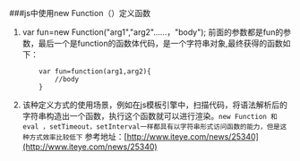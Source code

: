 ###js中使用new Function（）定义函数

1. var fun=new Function("arg1","arg2"……，"body"); 前面的参数都是fun的参数，最后一个是function的函数体代码，是一个字符串对象,最终获得的函数如下：
	
	```
		var fun=function(arg1,arg2){
			//body
		}	
	```
2. 该种定义方式的使用场景，例如在js模板引擎中，扫描代码，将语法解析后的字符串构造出一个函数，执行这个函数就可以进行渲染。`new Function 和eval ，setTimeout，setInterval一样都具有以字符串形式访问函数的能力，但是这种方式效率比较低下`
参考地址：[http://www.iteye.com/news/25340](http://www.iteye.com/news/25340)